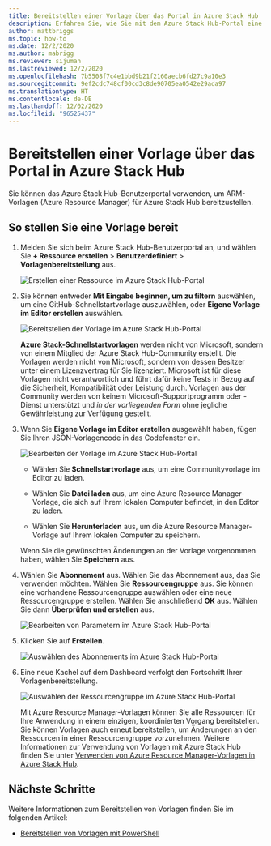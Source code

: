 ```yaml
---
title: Bereitstellen einer Vorlage über das Portal in Azure Stack Hub
description: Erfahren Sie, wie Sie mit dem Azure Stack Hub-Portal eine Vorlage bereitstellen.
author: mattbriggs
ms.topic: how-to
ms.date: 12/2/2020
ms.author: mabrigg
ms.reviewer: sijuman
ms.lastreviewed: 12/2/2020
ms.openlocfilehash: 7b5508f7c4e1bbd9b21f2160aecb6fd27c9a10e3
ms.sourcegitcommit: 9ef2cdc748cf00cd3c8de90705ea0542e29ada97
ms.translationtype: HT
ms.contentlocale: de-DE
ms.lasthandoff: 12/02/2020
ms.locfileid: "96525437"
---
```

# <a name="deploy-a-template-using-the-portal-in-azure-stack-hub"></a>Bereitstellen einer Vorlage über das Portal in Azure Stack Hub

Sie können das Azure Stack Hub-Benutzerportal verwenden, um ARM-Vorlagen (Azure Resource Manager) für Azure Stack Hub bereitzustellen.

## <a name="to-deploy-a-template"></a>So stellen Sie eine Vorlage bereit

1. Melden Sie sich beim Azure Stack Hub-Benutzerportal an, und wählen Sie **+ Ressource erstellen** > **Benutzerdefiniert** > **Vorlagenbereitstellung** aus.

   ![Erstellen einer Ressource im Azure Stack Hub-Portal](media/azure-stack-deploy-template-portal/template-deploy1a.png)

2. Sie können entweder **Mit Eingabe beginnen, um zu filtern** auswählen, um eine GitHub-Schnellstartvorlage auszuwählen, oder **Eigene Vorlage im Editor erstellen** auswählen.

   ![Bereitstellen der Vorlage im Azure Stack Hub-Portal](media/azure-stack-deploy-template-portal/template-deploy2a.png)

    [**Azure Stack-Schnellstartvorlagen**](https://github.com/Azure/AzureStack-QuickStart-Templates) werden nicht von Microsoft, sondern von einem Mitglied der Azure Stack Hub-Community erstellt. Die Vorlagen werden nicht von Microsoft, sondern von dessen Besitzer unter einem Lizenzvertrag für Sie lizenziert. Microsoft ist für diese Vorlagen nicht verantwortlich und führt dafür keine Tests in Bezug auf die Sicherheit, Kompatibilität oder Leistung durch. Vorlagen aus der Community werden von keinem Microsoft-Supportprogramm oder -Dienst unterstützt und *in der vorliegenden Form* ohne jegliche Gewährleistung zur Verfügung gestellt.

3. Wenn Sie **Eigene Vorlage im Editor erstellen** ausgewählt haben, fügen Sie Ihren JSON-Vorlagencode in das Codefenster ein.

   ![Bearbeiten der Vorlage im Azure Stack Hub-Portal](media/azure-stack-deploy-template-portal/template-deploy3a.png)

    - Wählen Sie **Schnellstartvorlage** aus, um eine Communityvorlage im Editor zu laden.

    - Wählen Sie **Datei laden** aus, um eine Azure Resource Manager-Vorlage, die sich auf Ihrem lokalen Computer befindet, in den Editor zu laden.

    - Wählen Sie **Herunterladen** aus, um die Azure Resource Manager-Vorlage auf Ihrem lokalen Computer zu speichern.

    Wenn Sie die gewünschten Änderungen an der Vorlage vorgenommen haben, wählen Sie **Speichern** aus.

4. Wählen Sie **Abonnement** aus. Wählen Sie das Abonnement aus, das Sie verwenden möchten. Wählen Sie **Ressourcengruppe** aus. Sie können eine vorhandene Ressourcengruppe auswählen oder eine neue Ressourcengruppe erstellen. Wählen Sie anschließend **OK** aus. Wählen Sie dann **Überprüfen und erstellen** aus.

   ![Bearbeiten von Parametern im Azure Stack Hub-Portal](media/azure-stack-deploy-template-portal/template-deploy4a.png)

5. Klicken Sie auf **Erstellen**.

   ![Auswählen des Abonnements im Azure Stack Hub-Portal](media/azure-stack-deploy-template-portal/template-deploy5a.png)

6. Eine neue Kachel auf dem Dashboard verfolgt den Fortschritt Ihrer Vorlagenbereitstellung.

   ![Auswählen der Ressourcengruppe im Azure Stack Hub-Portal](media/azure-stack-deploy-template-portal/template-deploy6a.png)

   Mit Azure Resource Manager-Vorlagen können Sie alle Ressourcen für Ihre Anwendung in einem einzigen, koordinierten Vorgang bereitstellen. Sie können Vorlagen auch erneut bereitstellen, um Änderungen an den Ressourcen in einer Ressourcengruppe vorzunehmen. Weitere Informationen zur Verwendung von Vorlagen mit Azure Stack Hub finden Sie unter [Verwenden von Azure Resource Manager-Vorlagen in Azure Stack Hub](azure-stack-arm-templates.md).

## <a name="next-steps"></a>Nächste Schritte

Weitere Informationen zum Bereitstellen von Vorlagen finden Sie im folgenden Artikel:

- [Bereitstellen von Vorlagen mit PowerShell](azure-stack-deploy-template-powershell.md)

